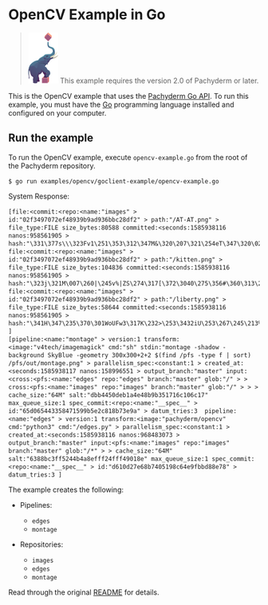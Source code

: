 # OpenCV Example in Go

>![pach_logo](../img/pach_logo.svg) This example requires the version 2.0 of Pachyderm or later.


This is the OpenCV example that uses the [Pachyderm Go API](https://docs.pachyderm.com/latest/reference/clients/#python-client).
To run this example, you must have the [Go](https://golang.org/)
programming language installed and configured on your computer.

## Run the example
To run the OpenCV example, execute `opencv-example.go` from the
root of the Pachyderm repository.

```shell
$ go run examples/opencv/goclient-example/opencv-example.go
```

System Response:

```shell
[file:<commit:<repo:<name:"images" > id:"02f3497072ef48939b9ad936bbc28df2" > path:"/AT-AT.png" > file_type:FILE size_bytes:80588 committed:<seconds:1585938116 nanos:958561905 > hash:"\331\377s\\\323Fv1\251\353\312\347M&\320\207\321\254eT\347\320\025o\242k\371\311\224\352fh"  file:<commit:<repo:<name:"images" > id:"02f3497072ef48939b9ad936bbc28df2" > path:"/kitten.png" > file_type:FILE size_bytes:104836 committed:<seconds:1585938116 nanos:958561905 > hash:"\323j\321M\007\260|\245v%|ZS\274\317[\372\3040\275\356#\360\313\213\345\346=\274\247\264K"  file:<commit:<repo:<name:"images" > id:"02f3497072ef48939b9ad936bbc28df2" > path:"/liberty.png" > file_type:FILE size_bytes:58644 committed:<seconds:1585938116 nanos:958561905 > hash:"\341H\347\235\370\301WoUFw3\317K\232>\253\3432iU\253\267\245\213%J,I\365X\023" ]
[pipeline:<name:"montage" > version:1 transform:<image:"v4tech/imagemagick" cmd:"sh" stdin:"montage -shadow -background SkyBlue -geometry 300x300+2+2 $(find /pfs -type f | sort) /pfs/out/montage.png" > parallelism_spec:<constant:1 > created_at:<seconds:1585938117 nanos:158996551 > output_branch:"master" input:<cross:<pfs:<name:"edges" repo:"edges" branch:"master" glob:"/" > > cross:<pfs:<name:"images" repo:"images" branch:"master" glob:"/" > > > cache_size:"64M" salt:"dbb4450deb1a4e48b9b351716c106c17" max_queue_size:1 spec_commit:<repo:<name:"__spec__" > id:"65d065443358471599b5e2c818b73e9a" > datum_tries:3  pipeline:<name:"edges" > version:1 transform:<image:"pachyderm/opencv" cmd:"python3" cmd:"/edges.py" > parallelism_spec:<constant:1 > created_at:<seconds:1585938116 nanos:968483073 > output_branch:"master" input:<pfs:<name:"images" repo:"images" branch:"master" glob:"/*" > > cache_size:"64M" salt:"6388bc3ff5244b4a8efff24fff49018e" max_queue_size:1 spec_commit:<repo:<name:"__spec__" > id:"d610d27e68b7405198c64e9fbbd88e78" > datum_tries:3 ]
```

The example creates the following:

* Pipelines:
  - `edges`
  - `montage`

* Repositories:
  - `images`
  - `edges`
  - `montage`

Read through the original [README](../README.MD) for details.
